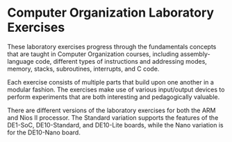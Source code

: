 # Computer Organization Laboratory Exercises

These laboratory exercises progress through the fundamentals concepts that are taught in Computer Organization courses, 
including assembly-language code, different types of instructions and addressing modes, memory, stacks, subroutines, 
interrupts, and C code.

Each exercise consists of multiple parts that build upon one another in a modular fashion. The exercises make use of 
various input/output devices to perform experiments that are both interesting and pedagogically valuable.

There are different versions of the laboratory exercises for both the ARM and Nios II processor. The Standard variation 
supports the features of the DE1-SoC, DE10-Standard, and DE10-Lite boards, while the Nano variation is for the DE10-Nano 
board.
